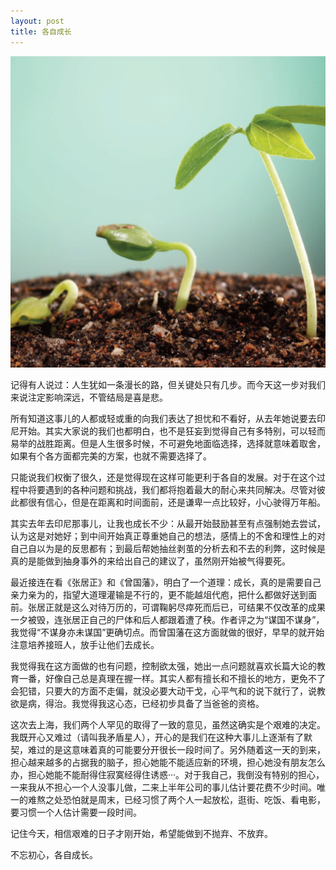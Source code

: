 ```yaml
---
layout: post
title: 各自成长
---
```

<div id="topic"><img src="/images/posts/growing-up.jpg" alt="growing up"/></div>

记得有人说过：人生犹如一条漫长的路，但关键处只有几步。而今天这一步对我们来说注定影响深远，不管结局是喜是悲。

所有知道这事儿的人都或轻或重的向我们表达了担忧和不看好，从去年她说要去印尼开始。其实大家说的我们也都明白，也不是狂妄到觉得自己有多特别，可以轻而易举的战胜距离。但是人生很多时候，不可避免地面临选择，选择就意味着取舍，如果有个各方面都完美的方案，也就不需要选择了。

只能说我们权衡了很久，还是觉得现在这样可能更利于各自的发展。对于在这个过程中将要遇到的各种问题和挑战，我们都将抱着最大的耐心来共同解决。尽管对彼此都很有信心，但是在距离和时间面前，还是谦卑一点比较好，小心驶得万年船。

其实去年去印尼那事儿，让我也成长不少：从最开始鼓励甚至有点强制她去尝试，认为这是对她好；到中间开始真正尊重她自己的想法，感情上的不舍和理性上的对自己自以为是的反思都有；到最后帮她抽丝剥茧的分析去和不去的利弊，这时候是真的是能做到抽身事外的来给出自己的建议了，虽然刚开始被气得要死。

最近接连在看《张居正》和《曾国藩》，明白了一个道理：成长，真的是需要自己亲力亲为的，指望大道理灌输是不行的，更不能越俎代庖，把什么都做好送到面前。张居正就是这么对待万历的，可谓鞠躬尽瘁死而后已，可结果不仅改革的成果一夕被毁，连张居正自己的尸体和后人都跟着遭了秧。作者评之为“谋国不谋身”，我觉得“不谋身亦未谋国”更确切点。而曾国藩在这方面就做的很好，早早的就开始注意培养接班人，放手让他们去成长。

我觉得我在这方面做的也有问题，控制欲太强，她出一点问题就喜欢长篇大论的教育一番，好像自己总是真理在握一样。其实人都有擅长和不擅长的地方，更免不了会犯错，只要大的方面不走偏，就没必要大动干戈，心平气和的说下就行了，说教欲是病，得治。我觉得我这心态，已经初步具备了当爸爸的资格。

这次去上海，我们两个人罕见的取得了一致的意见，虽然这确实是个艰难的决定。我既开心又难过（请叫我矛盾星人），开心的是我们在这种大事儿上逐渐有了默契，难过的是这意味着真的可能要分开很长一段时间了。另外随着这一天的到来，担心越来越多的占据我的脑子，担心她能不能适应新的环境，担心她没有朋友怎么办，担心她能不能耐得住寂寞经得住诱惑···。对于我自己，我倒没有特别的担心，一来我从不担心一个人没事儿做，二来上半年公司的事儿估计要花费不少时间。唯一的难熬之处恐怕就是周末，已经习惯了两个人一起放松，逛街、吃饭、看电影，要习惯一个人估计需要一段时间。

记住今天，相信艰难的日子才刚开始，希望能做到不抛弃、不放弃。

不忘初心，各自成长。
